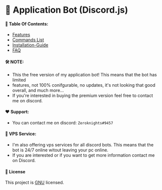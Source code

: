 # 🚀 Application Bot (Discord.js)


####  📔 Table Of Contents:
* [Features](https://github.com/Youniz/Minecraft-Factions-Bot/blob/main/docs/features.md)
* [Commands  List](https://github.com/Youniz/Minecraft-Factions-Bot/blob/main/docs/commands.md)
* [Installation-Guide](https://github.com/Youniz/Minecraft-Factions-Bot/blob/main/docs/installation-guide.md)
* [FAQ](https://github.com/Youniz/Minecraft-Factions-Bot/blob/main/docs/faq.md)

#### 🛠️ NOTE:
* This the free version of my application bot! This means that the bot has limited
* features, not 100% conifgurable, no updates, it's not looking that good overall, and much more...
* If you're interested in buying the premium version feel free to contact me on discord. 

#### ❤️ Support:
* You can contact me on discord: `Zeroknights#9457`

#### 🌟 VPS Service:
* I'm also offering vps services for all discord bots. This means that the bot is 24/7 online witout leaving your pc online.
* If you are interested or if you want to get more information contact me on Discord. 

#### 📝 License
This project is [GNU](https://github.com/jonrandoem/eyeos) licensed.
